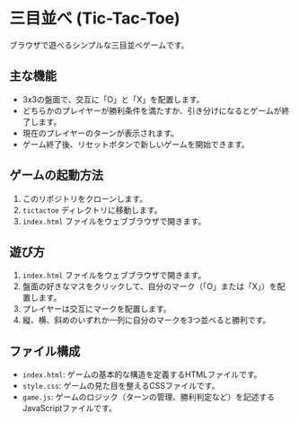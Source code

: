 # 三目並べ (Tic-Tac-Toe)

ブラウザで遊べるシンプルな三目並べゲームです。

## 主な機能
- 3x3の盤面で、交互に「O」と「X」を配置します。
- どちらかのプレイヤーが勝利条件を満たすか、引き分けになるとゲームが終了します。
- 現在のプレイヤーのターンが表示されます。
- ゲーム終了後、リセットボタンで新しいゲームを開始できます。

## ゲームの起動方法

1. このリポジトリをクローンします。
2. `tictactoe` ディレクトリに移動します。
3. `index.html` ファイルをウェブブラウザで開きます。

## 遊び方
1. `index.html` ファイルをウェブブラウザで開きます。
2. 盤面の好きなマスをクリックして、自分のマーク（「O」または「X」）を配置します。
3. プレイヤーは交互にマークを配置します。
4. 縦、横、斜めのいずれか一列に自分のマークを3つ並べると勝利です。

## ファイル構成
- `index.html`: ゲームの基本的な構造を定義するHTMLファイルです。
- `style.css`: ゲームの見た目を整えるCSSファイルです。
- `game.js`: ゲームのロジック（ターンの管理、勝利判定など）を記述するJavaScriptファイルです。
